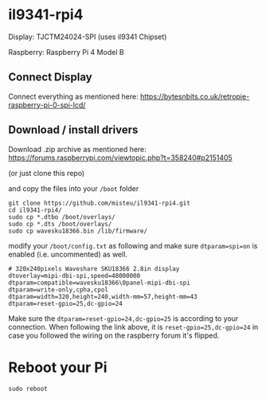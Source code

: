 # il9341-rpi4

Display: TJCTM24024-SPI (uses il9341 Chipset)

Raspberry: Raspberry Pi 4 Model B

## Connect Display

Connect everything as mentioned here: https://bytesnbits.co.uk/retropie-raspberry-pi-0-spi-lcd/

## Download / install drivers

Download .zip archive as mentioned here: https://forums.raspberrypi.com/viewtopic.php?t=358240#p2151405

(or just clone this repo)

and copy the files into your `/boot` folder

```
git clone https://github.com/misteu/il9341-rpi4.git
cd il9341-rpi4/
sudo cp *.dtbo /boot/overlays/
sudo cp *.dts /boot/overlays/
sudo cp wavesku18366.bin /lib/firmware/
```

modify your `/boot/config.txt` as following and make sure `dtparam=spi=on` is enabled (i.e. uncommented) as well.

```
# 320x240pixels Waveshare SKU18366 2.8in display
dtoverlay=mipi-dbi-spi,speed=48000000
dtparam=compatible=wavesku18366\0panel-mipi-dbi-spi
dtparam=write-only,cpha,cpol
dtparam=width=320,height=240,width-mm=57,height-mm=43
dtparam=reset-gpio=25,dc-gpio=24
```

Make sure the `dtparam=reset-gpio=24,dc-gpio=25` is according to your connection. When following the link above, it is `reset-gpio=25,dc-gpio=24` in case you followed the wiring on the raspberry forum it's flipped.

# Reboot your Pi
`sudo reboot`